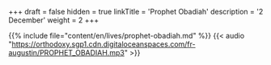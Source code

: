 +++
draft = false
hidden = true
linkTitle = 'Prophet Obadiah'
description = '2 December'
weight = 2
+++

{{% include file="content/en/lives/prophet-obadiah.md" %}}
{{< audio "https://orthodoxy.sgp1.cdn.digitaloceanspaces.com/fr-augustin/PROPHET_OBADIAH.mp3" >}}
